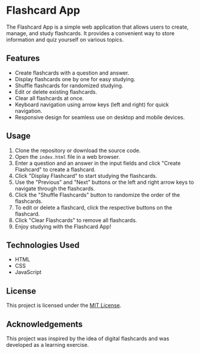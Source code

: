 # Flashcard App

The Flashcard App is a simple web application that allows users to create, manage, and study flashcards. It provides a convenient way to store information and quiz yourself on various topics.

## Features

- Create flashcards with a question and answer.
- Display flashcards one by one for easy studying.
- Shuffle flashcards for randomized studying.
- Edit or delete existing flashcards.
- Clear all flashcards at once.
- Keyboard navigation using arrow keys (left and right) for quick navigation.
- Responsive design for seamless use on desktop and mobile devices.

## Usage

1. Clone the repository or download the source code.
2. Open the `index.html` file in a web browser.
3. Enter a question and an answer in the input fields and click "Create Flashcard" to create a flashcard.
4. Click "Display Flashcard" to start studying the flashcards.
5. Use the "Previous" and "Next" buttons or the left and right arrow keys to navigate through the flashcards.
6. Click the "Shuffle Flashcards" button to randomize the order of the flashcards.
7. To edit or delete a flashcard, click the respective buttons on the flashcard.
8. Click "Clear Flashcards" to remove all flashcards.
9. Enjoy studying with the Flashcard App!

## Technologies Used

- HTML
- CSS
- JavaScript

## License

This project is licensed under the [MIT License](LICENSE).

## Acknowledgements

This project was inspired by the idea of digital flashcards and was developed as a learning exercise.

